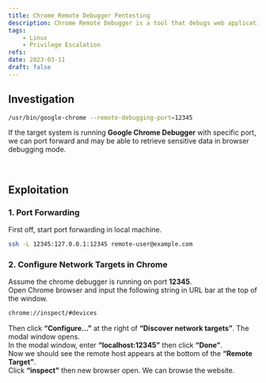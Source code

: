 ```yaml
---
title: Chrome Remote Debugger Pentesting
description: Chrome Remote Debugger is a tool that debugs web applications.
tags:
    - Linux
    - Privilege Escalation
refs:
date: 2023-03-11
draft: false
---
```


## Investigation

```bash
/usr/bin/google-chrome --remote-debugging-port=12345
```

If the target system is running **Google Chrome Debugger** with specific port, we can port forward and may be able to retrieve sensitive data in browser debugging mode.

<br />

## Exploitation

### 1. Port Forwarding

First off, start port forwarding in local machine.  

```bash
ssh -L 12345:127.0.0.1:12345 remote-user@example.com
```

### 2. Configure Network Targets in Chrome

Assume the chrome debugger is running on port **12345**.  
Open Chrome browser and input the following string in URL bar at the top of the window.

```bash
chrome://inspect/#devices
```

Then click **“Configure…”** at the right of **“Discover network targets”**. The modal window opens.  
In the modal window, enter **“localhost:12345”** then click **“Done”**.  
Now we should see the remote host appears at the bottom of the **“Remote Target”**.  
Click **“inspect”** then new browser open. We can browse the website.
